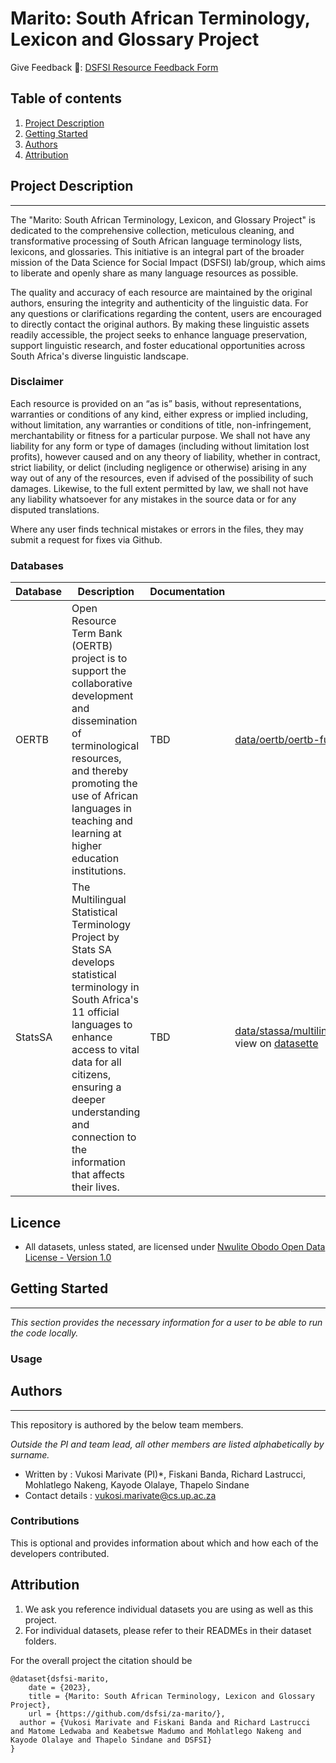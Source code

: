 Marito: South African Terminology, Lexicon and Glossary Project
==============================

Give Feedback 📑: [DSFSI Resource Feedback Form](https://docs.google.com/forms/d/e/1FAIpQLSf7S36dyAUPx2egmXbFpnTBuzoRulhL5Elu-N1eoMhaO7v10w/formResponse)


## Table of contents 

1. [Project Description](#project-description) 
2. [Getting Started](#getting-started)
3. [Authors](#authors)
4. [Attribution](#attribution)

## Project Description 
-----------

The "Marito: South African Terminology, Lexicon, and Glossary Project" is dedicated to the comprehensive collection, meticulous cleaning, and transformative processing of South African language terminology lists, lexicons, and glossaries. This initiative is an integral part of the broader mission of the Data Science for Social Impact (DSFSI) lab/group, which aims to liberate and openly share as many language resources as possible.

The quality and accuracy of each resource are maintained by the original authors, ensuring the integrity and authenticity of the linguistic data. For any questions or clarifications regarding the content, users are encouraged to directly contact the original authors. By making these linguistic assets readily accessible, the project seeks to enhance language preservation, support linguistic research, and foster educational opportunities across South Africa's diverse linguistic landscape.

### Disclaimer

Each resource is provided on an “as is” basis, without representations, warranties or conditions of any kind, either express or implied including, without limitation, any warranties or conditions of title, non-infringement, merchantability or fitness for a particular purpose. We shall not have any liability for any form or type of damages (including without limitation lost profits), however caused and on any theory of liability, whether in contract, strict liability, or delict (including negligence or otherwise) arising in any way out of any of the resources, even if advised of the possibility of such damages. Likewise, to the full extent permitted by law, we shall not have any liability whatsoever for any mistakes in the source data or for any disputed translations.

Where any user finds technical mistakes or errors in the files, they may submit a request for fixes via Github. 

### Databases

| Database | Description | Documentation | CSV | JSON | TBX | xlsx |
|----------|-------------|---------------|-----|------|-----|------|
| OERTB | Open Resource Term Bank (OERTB) project is to support the collaborative development and dissemination of terminological resources, and thereby promoting the use of African languages in teaching and learning at higher education institutions. | TBD | [data/oertb/oertb-full.csv](https://github.com/dsfsi/za-marito/blob/master/data/oertb/oertb-full.csv), view on [datasette](https://lite.datasette.io/?csv=https://github.com/dsfsi/za-marito/blob/master/data/oertb/oertb-full.csv) | [data/oertb/oertb-termbank-IATE.json](https://github.com/dsfsi/za-marito/blob/master/data/oertb/oertb-termbank-IATE.json), view on [datasette](https://lite.datasette.io/?json=https://github.com/dsfsi/za-marito/blob/master/data/oertb/oertb-termbank-IATE.json) | [data/oertb/oertb-termbank-IATE.tbx](https://github.com/dsfsi/za-marito/blob/master/data/oertb/oertb-termbank-IATE) ||
| StatsSA | The Multilingual Statistical Terminology Project by Stats SA develops statistical terminology in South Africa's 11 official languages to enhance access to vital data for all citizens, ensuring a deeper understanding and connection to the information that affects their lives. | TBD | [data/stassa/multilingual_statistical_terminology_clean.csv](https://github.com/dsfsi/za-marito/blob/master/data/statssa/multilingual_statistical_terminology_clean.csv), view on [datasette](https://lite.datasette.io/?csv=https://github.com/dsfsi/za-marito/blob/master/data/statssa/multilingual_statistical_terminology_clean.csv) | [data/statssa/multilingual_statistical_terminology_clean.json](https://github.com/dsfsi/za-marito/blob/master/data/statssa/multilingual_statistical_terminology_clean.json), view on [datasette](https://lite.datasette.io/?json=https://github.com/dsfsi/za-marito/blob/master/data/statssa/multilingual_statistical_terminology_clean.json) ||[data/statssa/multilingual_statistical_terminology_clean.xlsx](https://github.com/dsfsi/za-marito/blob/master/data/statssa/multilingual_statistical_terminology_clean.xlsx) |


## Licence

* All datasets, unless stated, are licensed under [Nwulite Obodo Open Data License - Version 1.0](https://licensingafricandatasets.com/nwulite-obodo-license)


## Getting Started
-----------
_This section provides the necessary information for a user to be able to run the code locally._


### Usage 


## Authors 
-----------

This repository is authored by the below team members. 

_Outside the PI and team lead, all other members are listed alphabetically by surname._

* Written by : Vukosi Marivate (PI)*, Fiskani Banda, Richard Lastrucci, Mohlatlego Nakeng, Kayode Olalaye, Thapelo Sindane
* Contact details : vukosi.marivate@cs.up.ac.za

### Contributions  

This is optional and provides information about which  and how each of the developers contributed. 

## Attribution

1. We ask you reference individual datasets you are using as well as this project.
2. For individual datasets, please refer to their READMEs in their  dataset folders. 

For the overall project the citation should be

```
@dataset{dsfsi-marito,
	date = {2023},
	title = {Marito: South African Terminology, Lexicon and Glossary Project},
	url = {https://github.com/dsfsi/za-marito/},
  author = {Vukosi Marivate and Fiskani Banda and Richard Lastrucci and Matome Ledwaba and Keabetswe Madumo and Mohlatlego Nakeng and Kayode Olalaye and Thapelo Sindane and DSFSI}
}
```


